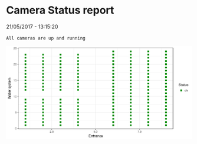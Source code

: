 Camera Status report
================
21/05/2017 - 13:15:20

    All cameras are up and running

![](camreport_files/figure-markdown_github/unnamed-chunk-2-1.png)
